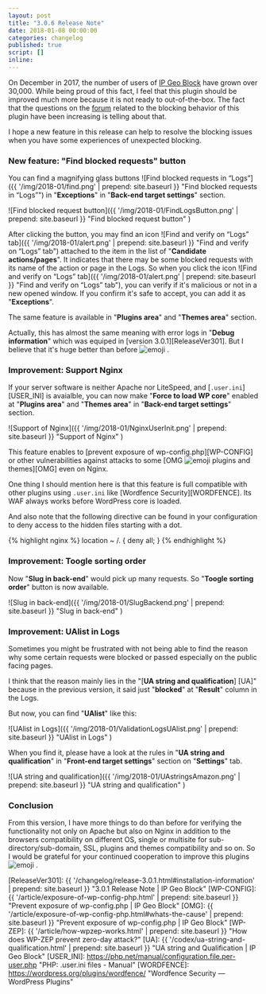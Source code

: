 ```yaml
---
layout: post
title: "3.0.6 Release Note"
date: 2018-01-08 00:00:00
categories: changelog
published: true
script: []
inline:
---
```


On December in 2017, the number of users of [IP Geo Block][IP-Geo-Block] have 
grown over 30,000. While being proud of this fact, I feel that this plugin 
should be improved much more because it is not ready to out-of-the-box.
The fact that the questions on the [forum][IPGB-Forum] related to the blocking 
behavior of this plugin have been increasing is telling about that.

I hope a new feature in this release can help to resolve the blocking issues 
when you have some experiences of unexpected blocking.

<!--more-->

### New feature: "Find blocked requests" button ###

You can find a magnifying glass buttons <span class="emoji">
![Find blocked requests in “Logs”]({{ '/img/2018-01/find.png' | prepend: site.baseurl }}
 "Find blocked requests in “Logs”")
</span> in "**Exceptions**" in "**Back-end target settings**" section.

![Find blocked request button]({{ '/img/2018-01/FindLogsButton.png' | prepend: site.baseurl }}
 "Find blocked request button"
)

After clicking the button, you may find an icon 
<span class="emoji">
![Find and verify on “Logs” tab]({{ '/img/2018-01/alert.png' | prepend: site.baseurl }}
 "Find and verify on “Logs” tab")
</span> attached to the item in the list of "**Candidate actions/pages**".
It indicates that there may be some blocked requests with its name of the 
action or page in the Logs. So when you click the icon <span class="emoji">
![Find and verify on “Logs” tab]({{ '/img/2018-01/alert.png' | prepend: site.baseurl }}
 "Find and verify on “Logs” tab"), you can verify if it's malicious or not 
in a new opened window. If you confirm it's safe to accept, you can add it 
as "**Exceptions**".

The same feature is available in "**Plugins area**" and "**Themes area**" 
section.

Actually, this has almost the same meaning with error logs in 
"**Debug information**" which was equiped in [version 3.0.1][ReleaseVer301].
But I believe that it's huge better than before <span class="emoji">
![emoji](https://assets-cdn.github.com/images/icons/emoji/bowtie.png)
</span>.

### Improvement: Support Nginx ###

If your server software is neither Apache nor LiteSpeed, and [`.user.ini`]
[USER_INI] is avaialble, you can now make "**Force to load WP core**" enabled 
at "**Plugins area**" and "**Themes area**" in "**Back-end target settings**" 
section.

![Support of Nginx]({{ '/img/2018-01/NginxUserInit.png' | prepend: site.baseurl }}
 "Support of Nginx"
)

This feature enables to [prevent exposure of wp-config.php][WP-CONFIG] or 
other vulnerabilities against attacks to some [OMG <span class="emoji">
![emoji](https://assets-cdn.github.com/images/icons/emoji/unicode/1f631.png)
</span>plugins and themes][OMG] even on Nginx.

One thing I should mention here is that this feature is full compatible with 
other plugins using `.user.ini` like [Wordfence Security][WORDFENCE]. Its WAF 
always works before WordPress core is loaded.

And also note that the following directive can be found in your configuration 
to deny access to the hidden files starting with a dot.

{% highlight nginx %}
location ~ /\. {
    deny all;
}
{% endhighlight %}

### Improvement: Toogle sorting order ###

Now "**Slug in back-end**" would pick up many requests. So "**Toogle sorting 
order**" button is now available.

![Slug in back-end]({{ '/img/2018-01/SlugBackend.png' | prepend: site.baseurl }}
 "Slug in back-end"
)

### Improvement: UAlist in Logs ###

Sometimes you might be frustrated with not being able to find the reason why 
some certain requests were blocked or passed especially on the public facing 
pages.

I think that the reason mainly lies in the "[**UA string and qualification**]
[UA]" because in the previous version, it said just "**blocked**" at 
"**Result**" column in the Logs.

But now, you can find "**UAlist**" like this:

![UAlist in Logs]({{ '/img/2018-01/ValidationLogsUAlist.png' | prepend: site.baseurl }}
 "UAlist in Logs"
)

When you find it, please have a look at the rules in "**UA string and 
qualification**" in "**Front-end target settings**" section on "**Settings**" 
tab.

![UA string and qualification]({{ '/img/2018-01/UAstringsAmazon.png' | prepend: site.baseurl }}
 "UA string and qualification"
)

### Conclusion ###

From this version, I have more things to do than before for verifying the 
functionality not only on Apache but also on Nginx in addition to the browsers 
compatibility on different OS, single or multisite for sub-directory/sub-domain,
SSL, plugins and themes compatibility and so on. So I would be grateful for 
your continued cooperation to improve this plugins <span class="emoji">
![emoji](https://assets-cdn.github.com/images/icons/emoji/unicode/1f49d.png)
</span>.

[IP-Geo-Block]:  https://wordpress.org/plugins/ip-geo-block/ "IP Geo Block &mdash; WordPress Plugins"
[IPGB-Forum]:    https://wordpress.org/support/plugin/ip-geo-block "View: [IP Geo Block] Support &laquo; WordPress.org Forums"
[ReleaseVer301]: {{ '/changelog/release-3.0.1.html#installation-information'  | prepend: site.baseurl }} "3.0.1 Release Note | IP Geo Block"
[WP-CONFIG]:     {{ '/article/exposure-of-wp-config-php.html'                 | prepend: site.baseurl }} "Prevent exposure of wp-config.php | IP Geo Block"
[OMG]:           {{ '/article/exposure-of-wp-config-php.html#whats-the-cause' | prepend: site.baseurl }} "Prevent exposure of wp-config.php | IP Geo Block"
[WP-ZEP]:        {{ '/article/how-wpzep-works.html'                           | prepend: site.baseurl }} "How does WP-ZEP prevent zero-day attack?"
[UA]:            {{ '/codex/ua-string-and-qualification.html'                 | prepend: site.baseurl }} "UA string and Qualification | IP Geo Block"
[USER_INI]:      https://php.net/manual/configuration.file.per-user.php "PHP: .user.ini files - Manual"
[WORDFENCE]:     https://wordpress.org/plugins/wordfence/ "Wordfence Security &mdash; WordPress Plugins"
